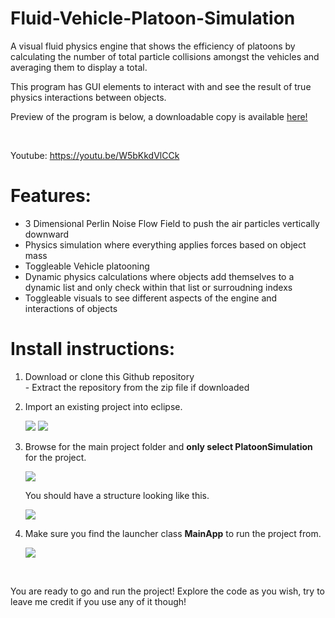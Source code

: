 # Fluid-Vehicle-Platoon-Simulation
<p>A visual fluid physics engine that shows the efficiency of platoons by calculating the number of total particle collisions amongst the vehicles and averaging them to display a total.</p>
<p>This program has GUI elements to interact with and see the result of true physics interactions between objects.</p>
<p>Preview of the program is below, a downloadable copy is available <a href="https://github.com/zach-bell/Fluid-Vehicle-Platoon-Simulation/blob/master/PlatoonSimulation.jar?raw=true">here!</a></p><br>
<p>Youtube: <a href="https://youtu.be/W5bKkdVlCCk">https://youtu.be/W5bKkdVlCCk</a></p>

# Features:
<ul>
  <li>3 Dimensional Perlin Noise Flow Field to push the air particles vertically downward</li>
  <li>Physics simulation where everything applies forces based on object mass</li>
  <li>Toggleable Vehicle platooning</li>
  <li>Dynamic physics calculations where objects add themselves to a dynamic list and only check within that list or surroudning indexs</li>
  <li>Toggleable visuals to see different aspects of the engine and interactions of objects</li>
</ul>

# Install instructions:
<ol>
  <li>Download or clone this Github repository<br>- Extract the repository from the zip file if downloaded</li>
  <li><p>Import an existing project into eclipse.</p>
	<img src="https://i.gyazo.com/acddb3bfee3076def77af128685c6818.png"></img>
	<img src="https://i.gyazo.com/dbc6dbdc5707411c981c4a8831eae494.png"></img></li>

<li><p>Browse for the main project folder and <strong>only select PlatoonSimulation</strong> for the project.</p>
	<img src="https://i.gyazo.com/6487d8ffce6b1abc4f09e603b3b870de.png"></img>
  <p>You should have a structure looking like this.</p>
	<img src="https://i.gyazo.com/c64b93f8850aa9eb49a239a37f570dfa.png"></img></li>

<li><p>Make sure you find the launcher class <strong>MainApp</strong> to run the project from.</p>
	<img src="https://i.gyazo.com/de514d79aafb42f9a5cd220d24bee5f1.png"></img></li>
</ol><br>
<p>You are ready to go and run the project! Explore the code as you wish, try to leave me credit if you use any of it though!</p>
